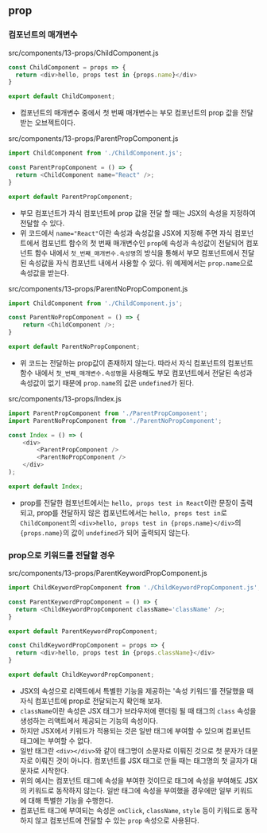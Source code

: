 ## prop

### 컴포넌트의 매개변수
src/components/13-props/ChildComponent.js
```js
const ChildComponent = props => {
  return <div>hello, props test in {props.name}</div>
}

export default ChildComponent;
```
- 컴포넌트의 매개변수 중에서 첫 번째 매개변수는 부모 컴포넌트의 prop 값을 전달받는 오브젝트이다.

src/components/13-props/ParentPropComponent.js
```js
import ChildComponent from './ChildComponent.js';

const ParentPropComponent = () => {
  return <ChildComponent name="React" />;
}

export default ParentPropComponent;
```
- 부모 컴포넌트가 자식 컴포넌트에 prop 값을 전달 할 때는 JSX의 속성을 지정하여 전달할 수 있다.
- 위 코드에서 `name="React"`이란 속성과 속성값을 JSX에 지정해 주면 자식 컴포넌트에서 컴포넌트 함수의 첫 번째 매개변수인 `prop`에 속성과 속성값이 전달되어 컴포넌트 함수 내에서 `첫_번째_매개변수.속성명`의 방식을 통해서 부모 컴포넌트에서 전달된 속성값을 자식 컴포넌트 내에서 사용할 수 있다. 위 예제에서는 `prop.name`으로 속성값을 받는다.

src/components/13-props/ParentNoPropComponent.js
```js
import ChildComponent from './ChildComponent.js';

const ParentNoPropComponent = () => {
    return <ChildComponent />;
}

export default ParentNoPropComponent;
```
- 위 코드는 전달하는 prop값이 존재하지 않는다. 따라서 자식 컴포넌트의 컴포넌트 함수 내에서 `첫_번째_매개변수.속성명`을 사용해도 부모 컴포넌트에서 전달된 속성과 속성값이 없기 때문에 `prop.name`의 값은 `undefined`가 된다.

src/components/13-props/Index.js
```js
import ParentPropComponent from './ParentPropComponent';
import ParentNoPropComponent from './ParentNoPropComponent';

const Index = () => (
	<div>
		<ParentPropComponent />
		<ParentNoPropComponent />
	</div>
);

export default Index;
```
- prop를 전달한 컴포넌트에서는 `hello, props test in React`이란 문장이 출력되고, prop를 전달하지 않은 컴포넌트에서는 `hello, props test in`로 `ChildComponent`의 `<div>hello, props test in {props.name}</div>`의 `{props.name}`의 값이 `undefined`가 되어 출력되지 않는다.

### prop으로 키워드를 전달할 경우
src/components/13-props/ParentKeywordPropComponent.js
```js
import ChildKeywordPropComponent from './ChildKeywordPropComponent.js';

const ParentKeywordPropComponent = () => {
  return <ChildKeywordPropComponent className='className' />;
}

export default ParentKeywordPropComponent;
```

```js
const ChildKeywordPropComponent = props => {
  return <div>hello, props test in {props.className}</div>
}

export default ChildKeywordPropComponent;
```
- JSX의 속성으로 리액트에서 특별한 기능을 제공하는 '속성 키워드'를 전달했을 때 자식 컴포넌트에 prop로 전달되는지 확인해 보자.
- `className`이란 속성은 JSX 태그가 브라우저에 랜더링 될 때 태그의 `class` 속성을 생성하는 리액트에서 제공되는 기능의 속성이다.
- 하지만 JSX에서 키워드가 적용되는 것은 일반 태그에 부여할 수 있으며 컴포넌트 태그에는 부여할 수 없다. 
- 일반 태그란 `<div></div>`와 같이 태그명이 소문자로 이뤄진 것으로 첫 문자가 대문자로 이뤄진 것이 아니다. 컴포넌트를 JSX 태그로 만들 때는 태그명의 첫 글자가 대문자로 시작한다.
- 위의 예시는 컴포넌트 태그에 속성을 부여한 것이므로 태그에 속성을 부여해도 JSX의 키워드로 동작하지 않는다. 일반 태그에 속성을 부여했을 경우에만 일부 키워드에 대해 특별한 기능을 수행한다.
- 컴포넌트 태그에 부여되는 속성은 `onClick`, `className`, `style` 등이 키워드로 동작하지 않고 컴포넌트에 전달할 수 있는 `prop` 속성으로 사용된다.
